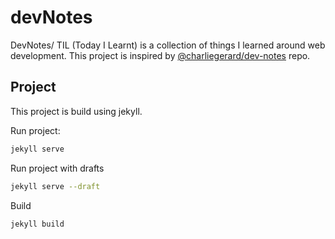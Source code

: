 # devNotes

DevNotes/ TIL (Today I Learnt) is a collection of things I learned around web development. This project is inspired by [@charliegerard/dev-notes](https://github.com/charliegerard/dev-notes) repo.

## Project

This project is build using jekyll.

Run project:

```bash
jekyll serve
```

Run project with drafts

```bash
jekyll serve --draft
```

Build

```bash
jekyll build
```
